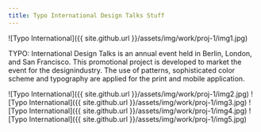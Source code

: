 ```yaml
---
title: Typo International Design Talks Stuff
---
```


![Typo International]({{ site.github.url }}/assets/img/work/proj-1/img1.jpg)
<div><p>
TYPO: International Design Talks is an annual event held in Berlin, London, and San Francisco. This promotional project is developed to market the event for the designindustry. The use of patterns, sophisticated color scheme and typography are applied for the print and mobile application.</p></div>

![Typo International]({{ site.github.url }}/assets/img/work/proj-1/img2.jpg)
![Typo International]({{ site.github.url }}/assets/img/work/proj-1/img3.jpg)
![Typo International]({{ site.github.url }}/assets/img/work/proj-1/img4.jpg)
![Typo International]({{ site.github.url }}/assets/img/work/proj-1/img5.jpg)
